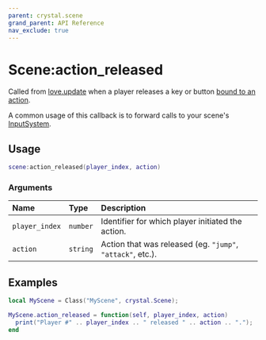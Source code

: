 ```yaml
---
parent: crystal.scene
grand_parent: API Reference
nav_exclude: true
---
```


# Scene:action_released

Called from [love.update](https://love2d.org/wiki/love.update) when a player releases a key or button [bound to an action](/crystal/api/input/set_bindings).

A common usage of this callback is to forward calls to your scene's [InputSystem](/crystal/api/input/input_system_action_released).

## Usage

```lua
scene:action_released(player_index, action)
```

### Arguments

| Name           | Type     | Description                                                |
| :------------- | :------- | :--------------------------------------------------------- |
| `player_index` | `number` | Identifier for which player initiated the action.          |
| `action`       | `string` | Action that was released (eg. `"jump"`, `"attack"`, etc.). |

## Examples

```lua
local MyScene = Class("MyScene", crystal.Scene);

MyScene.action_released = function(self, player_index, action)
  print("Player #" .. player_index .. " released " .. action .. ".");
end
```
